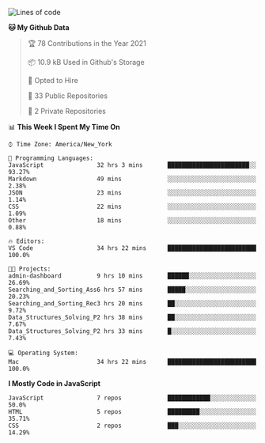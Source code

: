 <!--START_SECTION:waka-->
![Lines of code](https://img.shields.io/badge/From%20Hello%20World%20I%27ve%20Written-120847%20lines%20of%20code-blue)

**🐱 My Github Data** 

> 🏆 78 Contributions in the Year 2021
 > 
> 📦 10.9 kB Used in Github's Storage 
 > 
> 💼 Opted to Hire
 > 
> 📜 33 Public Repositories 
 > 
> 🔑 2 Private Repositories  
 > 
📊 **This Week I Spent My Time On** 

```text
⌚︎ Time Zone: America/New_York

💬 Programming Languages: 
JavaScript               32 hrs 3 mins       ███████████████████████░░   93.27% 
Markdown                 49 mins             ░░░░░░░░░░░░░░░░░░░░░░░░░   2.38% 
JSON                     23 mins             ░░░░░░░░░░░░░░░░░░░░░░░░░   1.14% 
CSS                      22 mins             ░░░░░░░░░░░░░░░░░░░░░░░░░   1.09% 
Other                    18 mins             ░░░░░░░░░░░░░░░░░░░░░░░░░   0.88%

🔥 Editors: 
VS Code                  34 hrs 22 mins      █████████████████████████   100.0%

🐱‍💻 Projects: 
admin-dashboard          9 hrs 10 mins       ██████░░░░░░░░░░░░░░░░░░░   26.69% 
Searching_and_Sorting_Ass6 hrs 57 mins       █████░░░░░░░░░░░░░░░░░░░░   20.23% 
Searching_and_Sorting_Rec3 hrs 20 mins       ██░░░░░░░░░░░░░░░░░░░░░░░   9.72% 
Data_Structures_Solving_P2 hrs 38 mins       ██░░░░░░░░░░░░░░░░░░░░░░░   7.67% 
Data_Structures_Solving_P2 hrs 33 mins       █░░░░░░░░░░░░░░░░░░░░░░░░   7.43%

💻 Operating System: 
Mac                      34 hrs 22 mins      █████████████████████████   100.0%

```

**I Mostly Code in JavaScript** 

```text
JavaScript               7 repos             ████████████░░░░░░░░░░░░░   50.0% 
HTML                     5 repos             █████████░░░░░░░░░░░░░░░░   35.71% 
CSS                      2 repos             ███░░░░░░░░░░░░░░░░░░░░░░   14.29%

```



<!--END_SECTION:waka-->
